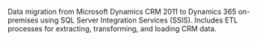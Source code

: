 Data migration from Microsoft Dynamics CRM 2011 to Dynamics 365 on-premises using SQL Server Integration Services (SSIS). Includes ETL processes for extracting, transforming, and loading CRM data.
